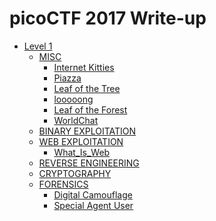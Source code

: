 # picoCTF 2017 Write-up
* [Level 1](https://github.com/nxe4ctf/ctfwriteup/tree/master/picoCTF_2017/Level_1)
    - [MISC](https://github.com/nxe4ctf/ctfwriteup/tree/master/picoCTF_2017/Level_1/MISC)
        - [Internet Kitties](https://github.com/nxe4ctf/ctfwriteup/tree/master/picoCTF_2017/Level_1/MISC/Internet_Kitties)
        - [Piazza](https://github.com/nxe4ctf/ctfwriteup/tree/master/picoCTF_2017/Level_1/MISC/Piazza)
        - [Leaf of the Tree](https://github.com/nxe4ctf/ctfwriteup/tree/master/picoCTF_2017/Level_1/MISC/Leaf_of_the_Tree)
        - [looooong](https://github.com/nxe4ctf/ctfwriteup/tree/master/picoCTF_2017/Level_1/MISC/looooong)
        - [Leaf of the Forest](https://github.com/nxe4ctf/ctfwriteup/tree/master/picoCTF_2017/Level_1/MISC/Leaf_of_the_Forest)
        - [WorldChat](https://github.com/nxe4ctf/ctfwriteup/tree/master/picoCTF_2017/Level_1/MISC/WorldChat)
    - [BINARY EXPLOITATION]()
    - [WEB EXPLOITATION](https://github.com/nxe4ctf/ctfwriteup/tree/master/picoCTF_2017/Level_1/WEB_EXPLOITATION)
        - [What_Is_Web](https://github.com/nxe4ctf/ctfwriteup/tree/master/picoCTF_2017/Level_1/WEB_EXPLOITATION/What_Is_Web)
    - [REVERSE ENGINEERING]()
    - [CRYPTOGRAPHY]()
    - [FORENSICS](https://github.com/nxe4ctf/ctfwriteup/tree/master/picoCTF_2017/Level_1/FORENSICS)
        - [Digital Camouflage](https://github.com/nxe4ctf/ctfwriteup/tree/master/picoCTF_2017/Level_1/FORENSICS/Digital_Camouflage)
        - [Special Agent User](https://github.com/nxe4ctf/ctfwriteup/tree/master/picoCTF_2017/Level_1/FORENSICS/Special_Agent_User)
